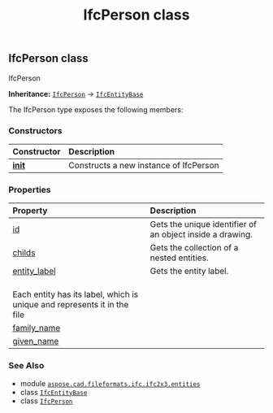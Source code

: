 ﻿---
title: IfcPerson class
second_title: Aspose.CAD for Python via .NET API References
description: 
type: docs
weight: 3490
url: /python-net/aspose.cad.fileformats.ifc.ifc2x3.entities/ifcperson/
is_root: false
---

## IfcPerson class

IfcPerson



**Inheritance:** [`IfcPerson`](/cad/python-net/aspose.cad.fileformats.ifc.ifc2x3.entities/ifcperson) → 
[`IfcEntityBase`](/cad/python-net/aspose.cad.fileformats.ifc/ifcentitybase)



The IfcPerson type exposes the following members:

### Constructors
| Constructor | Description |
| :- | :- |
| [__init__](/cad/python-net/aspose.cad.fileformats.ifc.ifc2x3.entities/ifcperson/__init__/#) | Constructs a new instance of IfcPerson |


### Properties
| Property | Description |
| :- | :- |
| [id](/cad/python-net/aspose.cad.fileformats.ifc.ifc2x3.entities/ifcperson/id) | Gets the unique identifier of an object inside a drawing. |
| [childs](/cad/python-net/aspose.cad.fileformats.ifc.ifc2x3.entities/ifcperson/childs) | Gets the collection of a nested entities. |
| [entity_label](/cad/python-net/aspose.cad.fileformats.ifc.ifc2x3.entities/ifcperson/entity_label) | Gets the entity label.<br/>Each entity has its label, which is unique and represents it in the file |
| [family_name](/cad/python-net/aspose.cad.fileformats.ifc.ifc2x3.entities/ifcperson/family_name) |  |
| [given_name](/cad/python-net/aspose.cad.fileformats.ifc.ifc2x3.entities/ifcperson/given_name) |  |



### See Also
* module [`aspose.cad.fileformats.ifc.ifc2x3.entities`](..)
* class [`IfcEntityBase`](/cad/python-net/aspose.cad.fileformats.ifc/ifcentitybase)
* class [`IfcPerson`](/cad/python-net/aspose.cad.fileformats.ifc.ifc2x3.entities/ifcperson)
